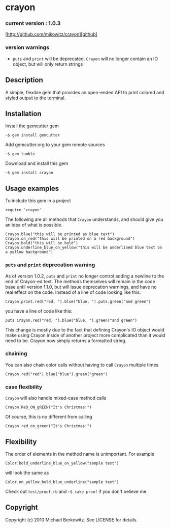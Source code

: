 # crayon

### current version : 1.0.3

[http://github.com/mikowitz/crayon][github]

### version warnings

* `puts` and `print` will be deprecated. `Crayon` will no longer contain an IO object, but will only return strings

## Description

A simple, flexible gem that provides an open-ended API to print colored and styled output to the terminal.

## Installation

Install the gemcutter gem

    ~$ gem install gemcutter

Add gemcutter.org to your gem remote sources

    ~$ gem tumble

Download and install this gem

    ~$ gem install crayon

## Usage examples

To include this gem in a project

    require 'crayon'

The following are all methods that `Crayon` understands, and should give you an idea of what is possible.

    Crayon.blue("this will be printed as blue text")
    Crayon.on_red("this will be printed on a red background")
    Crayon.bold("this will be bold")
    Crayon.underline_blue_on_yellow("this will be underlined blue text on a yellow background")

### `puts` and `print` deprecation warning

As of version 1.0.2, `puts` and `print` no longer control adding a newline to the end of Crayon-ed text. The methods themselves will remain in the code base until version 1.1.0, but will issue deprecation warnings, and have no real effect on the code. Instead of a line of code looking like this:

    Crayon.print.red("red, ").blue("blue, ").puts.green("and green")

you have a line of code like this:

    puts Crayon.red("red, ").blue("blue, ").green("and green")

This change is mostly due to the fact that defining Crayon's IO object would make using Crayon inside of another project more complicated than it would need to be. Crayon now simply returns a formatted string.

### chaining

You can also chain color calls without having to call `Crayon` multiple times

    Crayon.red("red").blue("blue").green("green")

### case flexibility

`Crayon` will also handle mixed-case method calls

    Crayon.ReD_ON_gREEN("It's Christmas!")

Of course, this is no different from calling

    Crayon.red_on_green("It's Christmas!")

## Flexibility

The order of elements in the method name is unimportant. For example

    Color.bold_underline_blue_on_yellow("sample text")

will look the same as

    Color.on_yellow_bold_blue_underline("sample text")

Check out `test/proof.rb` and `~$ rake proof` if you don't believe me.

## Copyright

Copyright (c) 2010 Michael Berkowitz. See LICENSE for details.

[github]: http://github.com/mikowitz/crayon "Crayon repository"
